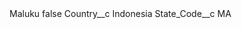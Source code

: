 <?xml version="1.0" encoding="UTF-8"?>
<CustomMetadata xmlns="http://soap.sforce.com/2006/04/metadata" xmlns:xsi="http://www.w3.org/2001/XMLSchema-instance" xmlns:xsd="http://www.w3.org/2001/XMLSchema">
    <label>Maluku</label>
    <protected>false</protected>
    <values>
        <field>Country__c</field>
        <value xsi:type="xsd:string">Indonesia</value>
    </values>
    <values>
        <field>State_Code__c</field>
        <value xsi:type="xsd:string">MA</value>
    </values>
</CustomMetadata>
